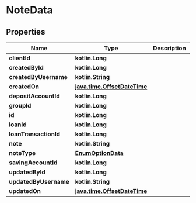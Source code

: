 
# NoteData

## Properties
| Name | Type | Description | Notes |
| ------------ | ------------- | ------------- | ------------- |
| **clientId** | **kotlin.Long** |  |  [optional] |
| **createdById** | **kotlin.Long** |  |  [optional] |
| **createdByUsername** | **kotlin.String** |  |  [optional] |
| **createdOn** | [**java.time.OffsetDateTime**](java.time.OffsetDateTime.md) |  |  [optional] |
| **depositAccountId** | **kotlin.Long** |  |  [optional] |
| **groupId** | **kotlin.Long** |  |  [optional] |
| **id** | **kotlin.Long** |  |  [optional] |
| **loanId** | **kotlin.Long** |  |  [optional] |
| **loanTransactionId** | **kotlin.Long** |  |  [optional] |
| **note** | **kotlin.String** |  |  [optional] |
| **noteType** | [**EnumOptionData**](EnumOptionData.md) |  |  [optional] |
| **savingAccountId** | **kotlin.Long** |  |  [optional] |
| **updatedById** | **kotlin.Long** |  |  [optional] |
| **updatedByUsername** | **kotlin.String** |  |  [optional] |
| **updatedOn** | [**java.time.OffsetDateTime**](java.time.OffsetDateTime.md) |  |  [optional] |



